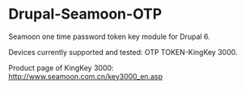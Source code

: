 Drupal-Seamoon-OTP
===========

Seamoon one time password token key module for Drupal 6. 

Devices currently supported and tested:
  OTP TOKEN-KingKey 3000.
  
Product page of KingKey 3000: http://www.seamoon.com.cn/key3000_en.asp
